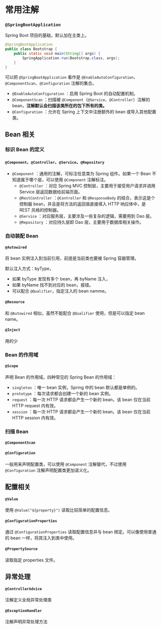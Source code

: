 # 常用注解

### `@SpringBootApplication`
Spring Boot 项目的基础，默认加在主类上。

```java
@SpringBootApplication
public class Bootstrap {
	public static void main(String[] args) {
		SpringApplication.run(Bootstrap.class, args);
	}
}
```

可以把 `@SpringBootApplication` 看作是 `@EnableAutoConfiguration`、`@ComponentScan`、`@Configuration` 注解的集合。
- `@EnableAutoConfiguration` ：启用 Spring Boot 的自动配置机制。
- `@ComponentScan` ：扫描被 `@Component`（`@Service`、`@Controller`）注解的 bean，**注解默认会扫描该类所在的包下所有的类。**
- `@Configuration` ：允许在 Spring 上下文中注册额外的 bean 或导入其他配置类。


## Bean 相关

### 标识 Bean 的定义
#### `@Component`、`@Controller`、`@Service`、`@Repository`
- `@Component` ：通用的注解，可标注任意类为 Spring 组件。如果一个 Bean 不知道属于哪个层，可以使用 `@Component` 注解标注。
	- `@Controller` ：对应 Spring MVC 控制层，主要用于接受用户请求并调用 Service 层返回数据给前端页面。
	- `@RestController` ：`@Controller` 和 `@ResponseBody` 的结合，表示这是个控制器 bean，并且是将方法的返回值直接填入 HTTP 响应体中，是 REST 风格的控制器。
	- `@Service` ：对应服务层，主要涉及一些复杂的逻辑，需要用到 Dao 层。
	- `@Repository` ：对应持久层即 Dao 层，主要用于数据库相关操作。


### 自动装配 Bean
#### `@Autowired`
将 bean 实例注入到当前引用，前提是当前类也要被 Spring 容器管理。

默认注入方式：byType，
- 如果 byType 发现有多个 bean，再 byName 注入，
- 如果 byName 找不到对应的 bean，报错。
- 可以配合 `@Qualifier`，指定注入的 bean namme。

#### `@Resource`
和 `@Autowired` 相似，虽然不能配合 `@Qualifier` 使用，但是可以指定 bean name。

#### `@Inject`
用的少


### Bean 的作用域
#### `@Scope`
声明 Bean 的作用域，四种常见的 Spring Bean 的作用域：
- `singleton` ：唯一 bean 实例，Spring 中的 bean 默认都是单例的。
- `prototype` ：每次请求都会创建一个新的 bean 实例。
- `request` ：每一次 HTTP 请求都会产生一个新的 bean，该 bean 仅在当前 HTTP request 内有效。
- `session` ：每一次 HTTP 请求都会产生一个新的 bean，该 bean 仅在当前 HTTP session 内有效。


### 扫描 Bean
#### `@ComponentScan`

#### `@Configuration`
一般用来声明配置类，可以使用 `@Component` 注解替代，不过使用 `@Configuration` 注解声明配置类更加语义化。


## 配置相关

#### `@Value`
使用 `@Value("${property}")` 读取比较简单的配置信息。

#### `@ConfigurationProperties`
通过 `@ConfigurationProperties` 读取配置信息并与 bean 绑定。可以像使用普通的 bean 一样，将其注入到类中使用。

#### `@PropertySource`
读取指定 properties 文件。


## 异常处理

#### `@ControllerAdvice`
注解定义全局异常处理类

#### `@ExceptionHandler`
注解声明异常处理方法